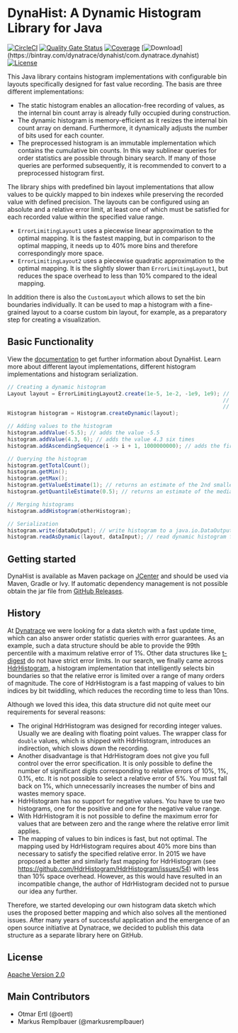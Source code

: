 # DynaHist: A Dynamic Histogram Library for Java

[![CircleCI](https://circleci.com/gh/dynatrace-oss/dynahist/tree/master.svg?style=svg)](https://circleci.com/gh/dynatrace-oss/dynahist/tree/master)
[![Quality Gate Status](https://sonarcloud.io/api/project_badges/measure?project=dynatrace-oss_dynahist&metric=alert_status)](https://sonarcloud.io/dashboard?id=dynatrace-oss_dynahist)
[![Coverage](https://sonarcloud.io/api/project_badges/measure?project=dynatrace-oss_dynahist&metric=coverage)](https://sonarcloud.io/dashboard?id=dynatrace-oss_dynahist)
[![Download](https://api.bintray.com/packages/dynatrace/dynahist/com.dynatrace.dynahist/images/download.svg?)](https://bintray.com/dynatrace/dynahist/com.dynatrace.dynahist)
[![License](https://img.shields.io/badge/License-Apache%202.0-blue.svg)](https://opensource.org/licenses/Apache-2.0)


This Java library contains histogram implementations with configurable bin layouts specifically designed for fast value recording. The basis are three different implementations:
* The static histogram enables an allocation-free recording of values, as the internal bin count array is already fully occupied during construction.
* The dynamic histogram is memory-efficient as it resizes the internal bin count array on demand. Furthermore, it dynamically adjusts the number of bits used for each counter.
* The preprocessed histogram is an immutable implementation which contains the cumulative bin counts. In this way sublinear queries for order statistics are possible through binary search. If many of those queries are performed subsequently, it is recommended to convert to a preprocessed histogram first.

The library ships with predefined bin layout implementations that allow values to be quickly mapped to bin indexes while preserving the recorded value with defined precision. The layouts can be configured using an absolute and a relative error limit, at least one of which must be satisfied for each recorded value within the specified value range.
* `ErrorLimitingLayout1` uses a piecewise linear approximation to the optimal mapping. It is the fastest mapping, but in comparison to the optimal mapping, it needs up to 40% more bins and therefore correspondingly more space.
* `ErrorLimitingLayout2` uses a piecewise quadratic approximation to the optimal mapping. It is the slightly slower than `ErrorLimitingLayout1`, but reduces the space overhead to less than 10% compared to the ideal mapping.

In addition there is also the `CustomLayout` which allows to set the bin boundaries individually. It can be used to map a histogram with a fine-grained layout to a coarse custom bin layout, for example, as a preparatory step for creating a visualization. 

## Basic Functionality

View the [documentation](https://github.com/dynatrace-oss/dynahist/tree/master/docs/description.md) to get further information about DynaHist.
Learn more about different layout implementations, different histogram implementations and histogram serialization. 

```java
// Creating a dynamic histogram
Layout layout = ErrorLimitingLayout2.create(1e-5, 1e-2, -1e9, 1e9); // limit absolute error either 
                                                                    // by 1e-5 or relative error 
                                                                    // by 1e-2 over [-1e9, 1e9]
Histogram histogram = Histogram.createDynamic(layout);             

// Adding values to the histogram
histogram.addValue(-5.5); // adds the value -5.5
histogram.addValue(4.3, 6); // adds the value 4.3 six times
histogram.addAscendingSequence(i -> i + 1, 1000000000); // adds the first billion positive integers

// Querying the histogram
histogram.getTotalCount();
histogram.getMin();
histogram.getMax();
histogram.getValueEstimate(1); // returns an estimate of the 2nd smallest value
histogram.getQuantileEstimate(0.5); // returns an estimate of the median

// Merging histograms
histogram.addHistogram(otherHistogram);

// Serialization
histogram.write(dataOutput); // write histogram to a java.io.DataOutput
histogram.readAsDynamic(layout, dataInput); // read dynamic histogram from a java.io.DataInput
```

## Getting started

DynaHist is available as Maven package on [JCenter](https://bintray.com/dynatrace/dynahist) and should be used via Maven, Gradle or Ivy.
If automatic dependency management is not possible obtain the jar file from [GitHub Releases](https://github.com/dynatrace-oss/dynahist/releases).

## History
At [Dynatrace](https://www.dynatrace.com/) we were looking for a data sketch with a fast update time, which can also answer order statistic queries with error guarantees. As an example, such a data structure should be able to provide the 99th percentile with a maximum relative error of 1%. Other data structures like [t-digest](https://github.com/tdunning/t-digest) do not have strict error limits. In our search, we finally came across [HdrHistogram](https://github.com/HdrHistogram/HdrHistogram), a histogram implementation that intelligently selects bin boundaries so that 
the relative error is limited over a range of many orders of magnitude. The core of HdrHistogram is a fast mapping of values to bin indices by bit twiddling, which reduces the recording time to less than 10ns.

Although we loved this idea, this data structure did not quite meet our requirements for several reasons:
  * The original HdrHistogram was designed for recording integer values. Usually we are dealing with floating point values. The wrapper class for `double` values, which is shipped with HdrHistogram, introduces an indirection, which slows down the recording.
  * Another disadvantage is that HdrHistogram does not give you full control over the error specification. It is only possible to define the number of significant digits corresponding to relative errors of 10%, 1%, 0.1%, etc. It is not possible to select a relative error of 5%. You must fall back on 1%, which unnecessarily increases the number of bins and wastes memory space.
  * HdrHistogram has no support for negative values. You have to use two histograms, one for the positive and one for the negative value range. 
  * With HdrHistogram it is not possible to define the maximum error for values that are between zero and the range where the relative error limit applies.
  * The mapping of values to bin indices is fast, but not optimal. The mapping used by HdrHistogram requires about 40% more bins than necessary to satisfy the specified relative error. In 2015 we have proposed a better and similarly fast mapping for HdrHistogram (see https://github.com/HdrHistogram/HdrHistogram/issues/54) with less than 10% space overhead. However, as this would have resulted in an incompatible change, the author of HdrHistogram decided not to pursue our idea any further.

Therefore, we started developing our own histogram data sketch which uses the proposed better mapping and which also solves all the mentioned issues. After many years of successful application and the emergence of an open source initiative at Dynatrace, we decided to publish this data structure as a separate library here on GitHub.

## License

[Apache Version 2.0](https://github.com/dynatrace-oss/dynahist/blob/master/LICENSE)

## Main Contributors
* Otmar Ertl (@oertl)
* Markus Remplbauer (@markusremplbauer)